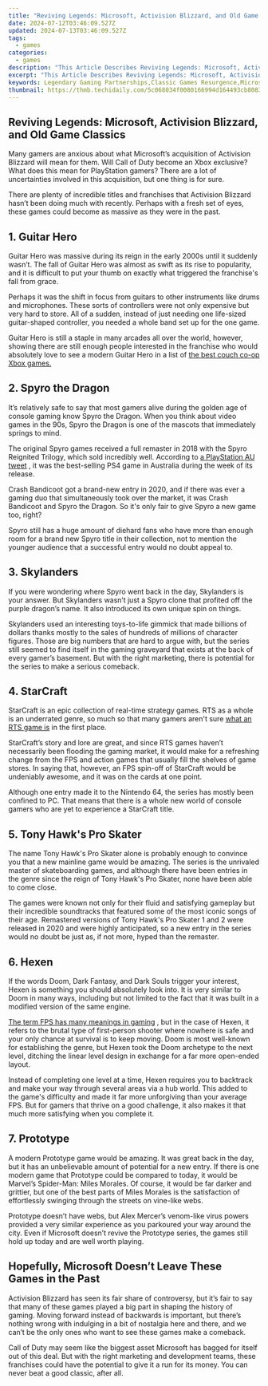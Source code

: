 ```yaml
---
title: "Reviving Legends: Microsoft, Activision Blizzard, and Old Game Classics"
date: 2024-07-12T03:46:09.527Z
updated: 2024-07-13T03:46:09.527Z
tags:
  - games
categories:
  - games
description: "This Article Describes Reviving Legends: Microsoft, Activision Blizzard, and Old Game Classics"
excerpt: "This Article Describes Reviving Legends: Microsoft, Activision Blizzard, and Old Game Classics"
keywords: Legendary Gaming Partnerships,Classic Games Resurgence,Microsoft and Activision Blizzard Collaborations,Reviving Old Game Franchises,Industry Titans in Gaming,Retro Game Releases by MSFT & ATVB,Game Development Alliances of the 90S & Beyond
thumbnail: https://thmb.techidaily.com/5c068034f0080166994d164493cb808318b6f6a0f4d45de0f56404a9b7904a53.jpg
---
```


## Reviving Legends: Microsoft, Activision Blizzard, and Old Game Classics

 Many gamers are anxious about what Microsoft’s acquisition of Activision Blizzard will mean for them. Will Call of Duty become an Xbox exclusive? What does this mean for PlayStation gamers? There are a lot of uncertainties involved in this acquisition, but one thing is for sure.

 There are plenty of incredible titles and franchises that Activision Blizzard hasn’t been doing much with recently. Perhaps with a fresh set of eyes, these games could become as massive as they were in the past.

## 1\. Guitar Hero

 Guitar Hero was massive during its reign in the early 2000s until it suddenly wasn’t. The fall of Guitar Hero was almost as swift as its rise to popularity, and it is difficult to put your thumb on exactly what triggered the franchise's fall from grace.

 Perhaps it was the shift in focus from guitars to other instruments like drums and microphones. These sorts of controllers were not only expensive but very hard to store. All of a sudden, instead of just needing one life-sized guitar-shaped controller, you needed a whole band set up for the one game.

 Guitar Hero is still a staple in many arcades all over the world, however, showing there are still enough people interested in the franchise who would absolutely love to see a modern Guitar Hero in a list of [the best couch co-op Xbox games.](https://www.makeuseof.com/best-couch-co-op-games-for-xbox-series-x-s/)

## 2\. Spyro the Dragon

 It’s relatively safe to say that most gamers alive during the golden age of console gaming know Spyro the Dragon. When you think about video games in the 90s, Spyro the Dragon is one of the mascots that immediately springs to mind.

 The original Spyro games received a full remaster in 2018 with the Spyro Reignited Trilogy, which sold incredibly well. According to [a PlayStation AU tweet](https://twitter.com/PlayStationAU/status/1065846654467694593) , it was the best-selling PS4 game in Australia during the week of its release.

 Crash Bandicoot got a brand-new entry in 2020, and if there was ever a gaming duo that simultaneously took over the market, it was Crash Bandicoot and Spyro the Dragon. So it's only fair to give Spyro a new game too, right?

 Spyro still has a huge amount of diehard fans who have more than enough room for a brand new Spyro title in their collection, not to mention the younger audience that a successful entry would no doubt appeal to.

## 3\. Skylanders

 If you were wondering where Spyro went back in the day, Skylanders is your answer. But Skylanders wasn’t just a Spyro clone that profited off the purple dragon’s name. It also introduced its own unique spin on things.

 Skylanders used an interesting toys-to-life gimmick that made billions of dollars thanks mostly to the sales of hundreds of millions of character figures. Those are big numbers that are hard to argue with, but the series still seemed to find itself in the gaming graveyard that exists at the back of every gamer’s basement. But with the right marketing, there is potential for the series to make a serious comeback.

## 4\. StarCraft

 StarCraft is an epic collection of real-time strategy games. RTS as a whole is an underrated genre, so much so that many gamers aren't sure [what an RTS game is](https://www.makeuseof.com/what-are-real-time-strategy-games-rts-games/) in the first place.

 StarCraft’s story and lore are great, and since RTS games haven’t necessarily been flooding the gaming market, it would make for a refreshing change from the FPS and action games that usually fill the shelves of game stores. In saying that, however, an FPS spin-off of StarCraft would be undeniably awesome, and it was on the cards at one point.

 Although one entry made it to the Nintendo 64, the series has mostly been confined to PC. That means that there is a whole new world of console gamers who are yet to experience a StarCraft title.

## 5\. Tony Hawk's Pro Skater

 The name Tony Hawk's Pro Skater alone is probably enough to convince you that a new mainline game would be amazing. The series is the unrivaled master of skateboarding games, and although there have been entries in the genre since the reign of Tony Hawk's Pro Skater, none have been able to come close.

 The games were known not only for their fluid and satisfying gameplay but their incredible soundtracks that featured some of the most iconic songs of their age. Remastered versions of Tony Hawk's Pro Skater 1 and 2 were released in 2020 and were highly anticipated, so a new entry in the series would no doubt be just as, if not more, hyped than the remaster.

## 6\. Hexen

 If the words Doom, Dark Fantasy, and Dark Souls trigger your interest, Hexen is something you should absolutely look into. It is very similar to Doom in many ways, including but not limited to the fact that it was built in a modified version of the same engine.

[The term FPS has many meanings in gaming](https://www.makeuseof.com/video-games-fps-meaning/) , but in the case of Hexen, it refers to the brutal type of first-person shooter where nowhere is safe and your only chance at survival is to keep moving. Doom is most well-known for establishing the genre, but Hexen took the Doom archetype to the next level, ditching the linear level design in exchange for a far more open-ended layout.

 Instead of completing one level at a time, Hexen requires you to backtrack and make your way through several areas via a hub world. This added to the game's difficulty and made it far more unforgiving than your average FPS. But for gamers that thrive on a good challenge, it also makes it that much more satisfying when you complete it.

## 7\. Prototype

 A modern Prototype game would be amazing. It was great back in the day, but it has an unbelievable amount of potential for a new entry. If there is one modern game that Prototype could be compared to today, it would be Marvel’s Spider-Man: Miles Morales. Of course, it would be far darker and grittier, but one of the best parts of Miles Morales is the satisfaction of effortlessly swinging through the streets on vine-like webs.

 Prototype doesn’t have webs, but Alex Mercer’s venom-like virus powers provided a very similar experience as you parkoured your way around the city. Even if Microsoft doesn’t revive the Prototype series, the games still hold up today and are well worth playing.

## Hopefully, Microsoft Doesn’t Leave These Games in the Past

 Activision Blizzard has seen its fair share of controversy, but it’s fair to say that many of these games played a big part in shaping the history of gaming. Moving forward instead of backwards is important, but there’s nothing wrong with indulging in a bit of nostalgia here and there, and we can’t be the only ones who want to see these games make a comeback.

 Call of Duty may seem like the biggest asset Microsoft has bagged for itself out of this deal. But with the right marketing and development teams, these franchises could have the potential to give it a run for its money. You can never beat a good classic, after all.


<ins class="adsbygoogle"
     style="display:block"
     data-ad-format="autorelaxed"
     data-ad-client="ca-pub-7571918770474297"
     data-ad-slot="1223367746"></ins>



<ins class="adsbygoogle"
     style="display:block"
     data-ad-client="ca-pub-7571918770474297"
     data-ad-slot="8358498916"
     data-ad-format="auto"
     data-full-width-responsive="true"></ins>




